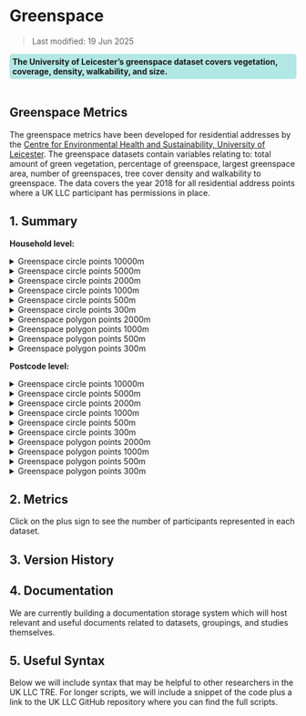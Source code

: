 # Greenspace 


>Last modified: 19 Jun 2025

<div style="background-color: rgba(0, 178, 169, 0.3); padding: 5px; border-radius: 5px;"><strong>The University of Leicester’s greenspace dataset covers vegetation, coverage, density, walkability, and size.</strong></div>  
<br>

## Greenspace Metrics

The greenspace metrics have been developed for residential addresses by the [Centre for Environmental Health and Sustainability, University of Leicester](https://le.ac.uk/cehs/research/longitudinal-linkage-collaboration). The greenspace datasets contain variables relating to: total amount of green vegetation, percentage of greenspace, largest greenspace area, number of greenspaces, tree cover density and walkability to greenspace. The data covers the year 2018 for all residential address points where a UK LLC participant has permissions in place.

## 1. Summary 

**Household level:**

<details>
  <summary> Greenspace circle points 10000m</summary>

This dataset contains greenspace metrics that are available for a 10000m circular buffer around participant addresses.

| **Dataset Descriptor**             | **Dataset-specific Information**                                                                                                                                                           |
|-----------------------------------|---------------------------------------------------------------------------------------------------------------------------------------------------------------------------------------------|
| Name of dataset in TRE            | greenspace_circle_points_10000m_hh                                                                                                                                                             |
| Citation (APA)                    | |
| Download citation                 |                                                                                                 |
| Owner                             | University of Leicester                                                                                                                                                                     |
| Temporal coverage                 | 1990-2020                                                                                                                                                                                  |
| Geographical coverage             | United Kingdom                                                                                                                                                                           |
| Key link                          | https://le.ac.uk/people/sarah-johnson                                                                                               |
| Keywords                          | Greenspace, Environment, Walkability                                                                                                                                                            |
| Participant count                 |                                                                                                                                                                                             |
| Number of variables               |                                                                                                                                                                                             |
| Number of observations            |                                                                                                                                                                                             |
| Latest extract date               |                                                                                                                                                                                             |
| Specific restrictions to data use |                                                                                                                                                                                             |
| Build a data request              |                                                                                                                                                                                             |
| Version                           | 
1                                                                                                                                                                                           | 

**Variables:**
| **Variable Group** | **Variable** | **Description** | **Source** | **Date range of data** |
|--------------------|--------------|------------------|------------|-------------------------|
|                    |              |                  |            |                         |
|                    |              |                  |            |                         |
|                    |              |                  |            |                         |
|                    |              |                  |            |                         |
|                    |              |                  |            |                         |

</details>

<details>
  <summary> Greenspace circle points 5000m</summary>

This dataset contains greenspace metrics that are available for a 5000m circular buffer around participant addresses.

| **Dataset Descriptor**             | **Dataset-specific Information**                                                                                                                                                           |
|-----------------------------------|---------------------------------------------------------------------------------------------------------------------------------------------------------------------------------------------|
| Name of dataset in TRE            | greenspace_circle_points_5000m_hh                                                                                                                                                              |
| Citation (APA)                    | |
| Download citation                 |                                                                                                 |
| Owner                             | University of Leicester                                                                                                                                                                     |
| Temporal coverage                 | 1990-2020                                                                                                                                                                                  |
| Geographical coverage             | United Kingdom                                                                                                                                                                           |
| Key link                          | https://le.ac.uk/people/sarah-johnson                                                                                               |
| Keywords                          | Greenspace, Environment, Walkability                                                                                                                                                            |
| Participant count                 |                                                                                                                                                                                             |
| Number of variables               |                                                                                                                                                                                             |
| Number of observations            |                                                                                                                                                                                             |
| Latest extract date               |                                                                                                                                                                                             |
| Specific restrictions to data use |                                                                                                                                                                                             |
| Build a data request              |                                                                                                                                                                                             |
| Version                           | 
1                                                                                                                                                                                           | 

**Variables:**
| **Variable Group** | **Variable** | **Description** | **Source** | **Date range of data** |
|--------------------|--------------|------------------|------------|-------------------------|
|                    |              |                  |            |                         |
|                    |              |                  |            |                         |
|                    |              |                  |            |                         |
|                    |              |                  |            |                         |
|                    |              |                  |            |                         |

</details>

<details>
  <summary> Greenspace circle points 2000m</summary>

This dataset contains greenspace metrics that are available for a 2000m circular buffer around participant addresses.

| **Dataset Descriptor**             | **Dataset-specific Information**                                                                                                                                                           |
|-----------------------------------|---------------------------------------------------------------------------------------------------------------------------------------------------------------------------------------------|
| Name of dataset in TRE            | greenspace_circle_points_2000m_hh                                                                                                                                                              |
| Citation (APA)                    | |
| Download citation                 |                                                                                                 |
| Owner                             | University of Leicester                                                                                                                                                                     |
| Temporal coverage                 | 1990-2020                                                                                                                                                                                  |
| Geographical coverage             | United Kingdom                                                                                                                                                                           |
| Key link                          | https://le.ac.uk/people/sarah-johnson                                                                                               |
| Keywords                          | Greenspace, Environment, Walkability                                                                                                                                                            |
| Participant count                 |                                                                                                                                                                                             |
| Number of variables               |                                                                                                                                                                                             |
| Number of observations            |                                                                                                                                                                                             |
| Latest extract date               |                                                                                                                                                                                             |
| Specific restrictions to data use |                                                                                                                                                                                             |
| Build a data request              |                                                                                                                                                                                             |
| Version                           | 
1                                                                                                                                                                                           | 

**Variables:**
| **Variable Group** | **Variable** | **Description** | **Source** | **Date range of data** |
|--------------------|--------------|------------------|------------|-------------------------|
|                    |              |                  |            |                         |
|                    |              |                  |            |                         |
|                    |              |                  |            |                         |
|                    |              |                  |            |                         |
|                    |              |                  |            |                         |

</details>

<details>
  <summary> Greenspace circle points 1000m</summary>

This dataset contains greenspace metrics that are available for a 1000m circular buffer around participant addresses.

| **Dataset Descriptor**             | **Dataset-specific Information**                                                                                                                                                           |
|-----------------------------------|---------------------------------------------------------------------------------------------------------------------------------------------------------------------------------------------|
| Name of dataset in TRE            | greenspace_circle_points_1000m_hh                                                                                                                                                              |
| Citation (APA)                    | |
| Download citation                 |                                                                                                 |
| Owner                             | University of Leicester                                                                                                                                                                     |
| Temporal coverage                 | 1990-2020                                                                                                                                                                                  |
| Geographical coverage             | United Kingdom                                                                                                                                                                           |
| Key link                          | https://le.ac.uk/people/sarah-johnson                                                                                               |
| Keywords                          | Greenspace, Environment, Walkability                                                                                                                                                            |
| Participant count                 |                                                                                                                                                                                             |
| Number of variables               |                                                                                                                                                                                             |
| Number of observations            |                                                                                                                                                                                             |
| Latest extract date               |                                                                                                                                                                                             |
| Specific restrictions to data use |                                                                                                                                                                                             |
| Build a data request              |                                                                                                                                                                                             |
| Version                           | 
1                                                                                                                                                                                           | 

**Variables:**
| **Variable Group** | **Variable** | **Description** | **Source** | **Date range of data** |
|--------------------|--------------|------------------|------------|-------------------------|
|                    |              |                  |            |                         |
|                    |              |                  |            |                         |
|                    |              |                  |            |                         |
|                    |              |                  |            |                         |
|                    |              |                  |            |                         |

</details>

<details>
  <summary> Greenspace circle points 500m</summary>

This dataset contains greenspace metrics that are available for a 500m circular buffer around participant addresses.

| **Dataset Descriptor**             | **Dataset-specific Information**                                                                                                                                                           |
|-----------------------------------|---------------------------------------------------------------------------------------------------------------------------------------------------------------------------------------------|
| Name of dataset in TRE            | greenspace_circle_points_500m_hh                                                                                                                                                              |
| Citation (APA)                    | |
| Download citation                 |                                                                                                 |
| Owner                             | University of Leicester                                                                                                                                                                     |
| Temporal coverage                 | 1990-2020                                                                                                                                                                                  |
| Geographical coverage             | United Kingdom                                                                                                                                                                           |
| Key link                          | https://le.ac.uk/people/sarah-johnson                                                                                               |
| Keywords                          | Greenspace, Environment, Walkability                                                                                                                                                            |
| Participant count                 |                                                                                                                                                                                             |
| Number of variables               |                                                                                                                                                                                             |
| Number of observations            |                                                                                                                                                                                             |
| Latest extract date               |                                                                                                                                                                                             |
| Specific restrictions to data use |                                                                                                                                                                                             |
| Build a data request              |                                                                                                                                                                                             |
| Version                           | 
1                                                                                                                                                                                           | 

**Variables:**
| **Variable Group** | **Variable** | **Description** | **Source** | **Date range of data** |
|--------------------|--------------|------------------|------------|-------------------------|
|                    |              |                  |            |                         |
|                    |              |                  |            |                         |
|                    |              |                  |            |                         |
|                    |              |                  |            |                         |
|                    |              |                  |            |                         |

</details>

<details>
  <summary> Greenspace circle points 300m</summary>

This dataset contains greenspace metrics that are available for a 300m circular buffer around participant addresses.

| **Dataset Descriptor**             | **Dataset-specific Information**                                                                                                                                                           |
|-----------------------------------|---------------------------------------------------------------------------------------------------------------------------------------------------------------------------------------------|
| Name of dataset in TRE            | greenspace_circle_points_300m_hh                                                                                                                                                              |
| Citation (APA)                    | |
| Download citation                 |                                                                                                 |
| Owner                             | University of Leicester                                                                                                                                                                     |
| Temporal coverage                 | 1990-2020                                                                                                                                                                                  |
| Geographical coverage             | United Kingdom                                                                                                                                                                           |
| Key link                          | https://le.ac.uk/people/sarah-johnson                                                                                               |
| Keywords                          | Greenspace, Environment, Walkability                                                                                                                                                            |
| Participant count                 |                                                                                                                                                                                             |
| Number of variables               |                                                                                                                                                                                             |
| Number of observations            |                                                                                                                                                                                             |
| Latest extract date               |                                                                                                                                                                                             |
| Specific restrictions to data use |                                                                                                                                                                                             |
| Build a data request              |                                                                                                                                                                                             |
| Version                           | 
1                                                                                                                                                                                           | 

**Variables:**
| **Variable Group** | **Variable** | **Description** | **Source** | **Date range of data** |
|--------------------|--------------|------------------|------------|-------------------------|
|                    |              |                  |            |                         |
|                    |              |                  |            |                         |
|                    |              |                  |            |                         |
|                    |              |                  |            |                         |
|                    |              |                  |            |                         |

</details>

<details>
  <summary> Greenspace polygon points 2000m </summary>

This dataset contains greenspace metrics that are available for a 2000m distance along a road and path network from a specific participant address point.

| **Dataset Descriptor**             | **Dataset-specific Information**                                                                                                                                                           |
|-----------------------------------|---------------------------------------------------------------------------------------------------------------------------------------------------------------------------------------------|
| Name of dataset in TRE            | greespace_polygon_points_2000m_hh                                                                                                                                                               |
| Citation (APA)                    | |
| Download citation                 |                                                                                                 |
| Owner                             | University of Leicester                                                                                                                                                                     |
| Temporal coverage                 | 1990-2020                                                                                                                                                                                  |
| Geographical coverage             | United Kingdom                                                                                                                                                                           |
| Key link                          | https://le.ac.uk/people/sarah-johnson                                                                                               |
| Keywords                          | Greenspace, Environment, Walkability                                                                                                                                                            |
| Participant count                 |                                                                                                                                                                                             |
| Number of variables               |                                                                                                                                                                                             |
| Number of observations            |                                                                                                                                                                                             |
| Latest extract date               |                                                                                                                                                                                             |
| Specific restrictions to data use |                                                                                                                                                                                             |
| Build a data request              |                                                                                                                                                                                             |
| Version                           | 
1                                                                                                                                                                                           | 

**Variables:**
| **Variable Group** | **Variable** | **Description** | **Source** | **Date range of data** |
|--------------------|--------------|------------------|------------|-------------------------|
|                    |              |                  |            |                         |
|                    |              |                  |            |                         |
|                    |              |                  |            |                         |
|                    |              |                  |            |                         |
|                    |              |                  |            |                         |

</details>

<details>
  <summary> Greenspace polygon points 1000m </summary>

This dataset contains greenspace metrics that are available for a 1000m distance along a road and path network from a specific participant address point.

| **Dataset Descriptor**             | **Dataset-specific Information**                                                                                                                                                           |
|-----------------------------------|---------------------------------------------------------------------------------------------------------------------------------------------------------------------------------------------|
| Name of dataset in TRE            | greespace_polygon_points_1000m_hh                                                                                                                                                               |
| Citation (APA)                    | |
| Download citation                 |                                                                                                 |
| Owner                             | University of Leicester                                                                                                                                                                     |
| Temporal coverage                 | 1990-2020                                                                                                                                                                                  |
| Geographical coverage             | United Kingdom                                                                                                                                                                           |
| Key link                          | https://le.ac.uk/people/sarah-johnson                                                                                               |
| Keywords                          | Greenspace, Environment, Walkability                                                                                                                                                            |
| Participant count                 |                                                                                                                                                                                             |
| Number of variables               |                                                                                                                                                                                             |
| Number of observations            |                                                                                                                                                                                             |
| Latest extract date               |                                                                                                                                                                                             |
| Specific restrictions to data use |                                                                                                                                                                                             |
| Build a data request              |                                                                                                                                                                                             |
| Version                           | 
1                                                                                                                                                                                           | 

**Variables:**
| **Variable Group** | **Variable** | **Description** | **Source** | **Date range of data** |
|--------------------|--------------|------------------|------------|-------------------------|
|                    |              |                  |            |                         |
|                    |              |                  |            |                         |
|                    |              |                  |            |                         |
|                    |              |                  |            |                         |
|                    |              |                  |            |                         |

</details>

<details>
  <summary> Greenspace polygon points 500m </summary>

This dataset contains greenspace metrics that are available for a 500m distance along a road and path network from a specific participant address point.

| **Dataset Descriptor**             | **Dataset-specific Information**                                                                                                                                                           |
|-----------------------------------|---------------------------------------------------------------------------------------------------------------------------------------------------------------------------------------------|
| Name of dataset in TRE            | greespace_polygon_points_500m_hh                                                                                                                                                               |
| Citation (APA)                    | |
| Download citation                 |                                                                                                 |
| Owner                             | University of Leicester                                                                                                                                                                     |
| Temporal coverage                 | 1990-2020                                                                                                                                                                                  |
| Geographical coverage             | United Kingdom                                                                                                                                                                           |
| Key link                          | https://le.ac.uk/people/sarah-johnson                                                                                               |
| Keywords                          | Greenspace, Environment, Walkability                                                                                                                                                            |
| Participant count                 |                                                                                                                                                                                             |
| Number of variables               |                                                                                                                                                                                             |
| Number of observations            |                                                                                                                                                                                             |
| Latest extract date               |                                                                                                                                                                                             |
| Specific restrictions to data use |                                                                                                                                                                                             |
| Build a data request              |                                                                                                                                                                                             |
| Version                           | 
1                                                                                                                                                                                           | 

**Variables:**
| **Variable Group** | **Variable** | **Description** | **Source** | **Date range of data** |
|--------------------|--------------|------------------|------------|-------------------------|
|                    |              |                  |            |                         |
|                    |              |                  |            |                         |
|                    |              |                  |            |                         |
|                    |              |                  |            |                         |
|                    |              |                  |            |                         |

</details>

<details>
  <summary> Greenspace polygon points 300m </summary>

This dataset contains greenspace metrics that are available for a 300m distance along a road and path network from a specific participant address point.

| **Dataset Descriptor**             | **Dataset-specific Information**                                                                                                                                                           |
|-----------------------------------|---------------------------------------------------------------------------------------------------------------------------------------------------------------------------------------------|
| Name of dataset in TRE            | greespace_polygon_points_300m_hh                                                                                                                                                               |
| Citation (APA)                    | |
| Download citation                 |                                                                                                 |
| Owner                             | University of Leicester                                                                                                                                                                     |
| Temporal coverage                 | 1990-2020                                                                                                                                                                                  |
| Geographical coverage             | United Kingdom                                                                                                                                                                           |
| Key link                          | https://le.ac.uk/people/sarah-johnson                                                                                               |
| Keywords                          | Greenspace, Environment, Walkability                                                                                                                                                            |
| Participant count                 |                                                                                                                                                                                             |
| Number of variables               |                                                                                                                                                                                             |
| Number of observations            |                                                                                                                                                                                             |
| Latest extract date               |                                                                                                                                                                                             |
| Specific restrictions to data use |                                                                                                                                                                                             |
| Build a data request              |                                                                                                                                                                                             |
| Version                           | 
1                                                                                                                                                                                           | 

**Variables:**
| **Variable Group** | **Variable** | **Description** | **Source** | **Date range of data** |
|--------------------|--------------|------------------|------------|-------------------------|
|                    |              |                  |            |                         |
|                    |              |                  |            |                         |
|                    |              |                  |            |                         |
|                    |              |                  |            |                         |
|                    |              |                  |            |                         |

</details>

**Postcode level:**

<details>
  <summary> Greenspace circle points 10000m</summary>

This dataset contains greenspace metrics that are available for a 10000m circular buffer around participant postcodes.

| **Dataset Descriptor**             | **Dataset-specific Information**                                                                                                                                                           |
|-----------------------------------|---------------------------------------------------------------------------------------------------------------------------------------------------------------------------------------------|
| Name of dataset in TRE            | greenspace_circle_points_10000m_pc                                                                                                                                                             |
| Citation (APA)                    | |
| Download citation                 |                                                                                                 |
| Owner                             | University of Leicester                                                                                                                                                                     |
| Temporal coverage                 | 1990-2020                                                                                                                                                                                  |
| Geographical coverage             | United Kingdom                                                                                                                                                                           |
| Key link                          | https://le.ac.uk/people/sarah-johnson                                                                                               |
| Keywords                          | Greenspace, Environment, Walkability                                                                                                                                                            |
| Participant count                 |                                                                                                                                                                                             |
| Number of variables               |                                                                                                                                                                                             |
| Number of observations            |                                                                                                                                                                                             |
| Latest extract date               |                                                                                                                                                                                             |
| Specific restrictions to data use |                                                                                                                                                                                             |
| Build a data request              |                                                                                                                                                                                             |
| Version                           | 
1                                                                                                                                                                                           | 

**Variables:**
| **Variable Group** | **Variable** | **Description** | **Source** | **Date range of data** |
|--------------------|--------------|------------------|------------|-------------------------|
|                    |              |                  |            |                         |
|                    |              |                  |            |                         |
|                    |              |                  |            |                         |
|                    |              |                  |            |                         |
|                    |              |                  |            |                         |

</details>

<details>
  <summary> Greenspace circle points 5000m</summary>

This dataset contains greenspace metrics that are available for a 5000m circular buffer around participant postcodes.

| **Dataset Descriptor**             | **Dataset-specific Information**                                                                                                                                                           |
|-----------------------------------|---------------------------------------------------------------------------------------------------------------------------------------------------------------------------------------------|
| Name of dataset in TRE            | greenspace_circle_points_5000m_pc                                                                                                                                                              |
| Citation (APA)                    | |
| Download citation                 |                                                                                                 |
| Owner                             | University of Leicester                                                                                                                                                                     |
| Temporal coverage                 | 1990-2020                                                                                                                                                                                  |
| Geographical coverage             | United Kingdom                                                                                                                                                                           |
| Key link                          | https://le.ac.uk/people/sarah-johnson                                                                                               |
| Keywords                          | Greenspace, Environment, Walkability                                                                                                                                                            |
| Participant count                 |                                                                                                                                                                                             |
| Number of variables               |                                                                                                                                                                                             |
| Number of observations            |                                                                                                                                                                                             |
| Latest extract date               |                                                                                                                                                                                             |
| Specific restrictions to data use |                                                                                                                                                                                             |
| Build a data request              |                                                                                                                                                                                             |
| Version                           | 
1                                                                                                                                                                                           | 

**Variables:**
| **Variable Group** | **Variable** | **Description** | **Source** | **Date range of data** |
|--------------------|--------------|------------------|------------|-------------------------|
|                    |              |                  |            |                         |
|                    |              |                  |            |                         |
|                    |              |                  |            |                         |
|                    |              |                  |            |                         |
|                    |              |                  |            |                         |

</details>

<details>
  <summary> Greenspace circle points 2000m</summary>

This dataset contains greenspace metrics that are available for a 2000m circular buffer around participant postcodes.

| **Dataset Descriptor**             | **Dataset-specific Information**                                                                                                                                                           |
|-----------------------------------|---------------------------------------------------------------------------------------------------------------------------------------------------------------------------------------------|
| Name of dataset in TRE            | greenspace_circle_points_2000m_pc                                                                                                                                                              |
| Citation (APA)                    | |
| Download citation                 |                                                                                                 |
| Owner                             | University of Leicester                                                                                                                                                                     |
| Temporal coverage                 | 1990-2020                                                                                                                                                                                  |
| Geographical coverage             | United Kingdom                                                                                                                                                                           |
| Key link                          | https://le.ac.uk/people/sarah-johnson                                                                                               |
| Keywords                          | Greenspace, Environment, Walkability                                                                                                                                                            |
| Participant count                 |                                                                                                                                                                                             |
| Number of variables               |                                                                                                                                                                                             |
| Number of observations            |                                                                                                                                                                                             |
| Latest extract date               |                                                                                                                                                                                             |
| Specific restrictions to data use |                                                                                                                                                                                             |
| Build a data request              |                                                                                                                                                                                             |
| Version                           | 
1                                                                                                                                                                                           | 

**Variables:**
| **Variable Group** | **Variable** | **Description** | **Source** | **Date range of data** |
|--------------------|--------------|------------------|------------|-------------------------|
|                    |              |                  |            |                         |
|                    |              |                  |            |                         |
|                    |              |                  |            |                         |
|                    |              |                  |            |                         |
|                    |              |                  |            |                         |

</details>

<details>
  <summary> Greenspace circle points 1000m</summary>

This dataset contains greenspace metrics that are available for a 1000m circular buffer around participant postcodes.

| **Dataset Descriptor**             | **Dataset-specific Information**                                                                                                                                                           |
|-----------------------------------|---------------------------------------------------------------------------------------------------------------------------------------------------------------------------------------------|
| Name of dataset in TRE            | greenspace_circle_points_1000m_pc                                                                                                                                                              |
| Citation (APA)                    | |
| Download citation                 |                                                                                                 |
| Owner                             | University of Leicester                                                                                                                                                                     |
| Temporal coverage                 | 1990-2020                                                                                                                                                                                  |
| Geographical coverage             | United Kingdom                                                                                                                                                                           |
| Key link                          | https://le.ac.uk/people/sarah-johnson                                                                                               |
| Keywords                          | Greenspace, Environment, Walkability                                                                                                                                                            |
| Participant count                 |                                                                                                                                                                                             |
| Number of variables               |                                                                                                                                                                                             |
| Number of observations            |                                                                                                                                                                                             |
| Latest extract date               |                                                                                                                                                                                             |
| Specific restrictions to data use |                                                                                                                                                                                             |
| Build a data request              |                                                                                                                                                                                             |
| Version                           | 
1                                                                                                                                                                                           | 

**Variables:**
| **Variable Group** | **Variable** | **Description** | **Source** | **Date range of data** |
|--------------------|--------------|------------------|------------|-------------------------|
|                    |              |                  |            |                         |
|                    |              |                  |            |                         |
|                    |              |                  |            |                         |
|                    |              |                  |            |                         |
|                    |              |                  |            |                         |

</details>

<details>
  <summary> Greenspace circle points 500m</summary>

This dataset contains greenspace metrics that are available for a 500m circular buffer around participant postcodes.

| **Dataset Descriptor**             | **Dataset-specific Information**                                                                                                                                                           |
|-----------------------------------|---------------------------------------------------------------------------------------------------------------------------------------------------------------------------------------------|
| Name of dataset in TRE            | greenspace_circle_points_500m_pc                                                                                                                                                              |
| Citation (APA)                    | |
| Download citation                 |                                                                                                 |
| Owner                             | University of Leicester                                                                                                                                                                     |
| Temporal coverage                 | 1990-2020                                                                                                                                                                                  |
| Geographical coverage             | United Kingdom                                                                                                                                                                           |
| Key link                          | https://le.ac.uk/people/sarah-johnson                                                                                               |
| Keywords                          | Greenspace, Environment, Walkability                                                                                                                                                            |
| Participant count                 |                                                                                                                                                                                             |
| Number of variables               |                                                                                                                                                                                             |
| Number of observations            |                                                                                                                                                                                             |
| Latest extract date               |                                                                                                                                                                                             |
| Specific restrictions to data use |                                                                                                                                                                                             |
| Build a data request              |                                                                                                                                                                                             |
| Version                           | 
1                                                                                                                                                                                           | 

**Variables:**
| **Variable Group** | **Variable** | **Description** | **Source** | **Date range of data** |
|--------------------|--------------|------------------|------------|-------------------------|
|                    |              |                  |            |                         |
|                    |              |                  |            |                         |
|                    |              |                  |            |                         |
|                    |              |                  |            |                         |
|                    |              |                  |            |                         |

</details>

<details>
  <summary> Greenspace circle points 300m</summary>

This dataset contains greenspace metrics that are available for a 300m circular buffer around participant postcodes.

| **Dataset Descriptor**             | **Dataset-specific Information**                                                                                                                                                           |
|-----------------------------------|---------------------------------------------------------------------------------------------------------------------------------------------------------------------------------------------|
| Name of dataset in TRE            | greenspace_circle_points_300m_pc                                                                                                                                                              |
| Citation (APA)                    | |
| Download citation                 |                                                                                                 |
| Owner                             | University of Leicester                                                                                                                                                                     |
| Temporal coverage                 | 1990-2020                                                                                                                                                                                  |
| Geographical coverage             | United Kingdom                                                                                                                                                                           |
| Key link                          | https://le.ac.uk/people/sarah-johnson                                                                                               |
| Keywords                          | Greenspace, Environment, Walkability                                                                                                                                                            |
| Participant count                 |                                                                                                                                                                                             |
| Number of variables               |                                                                                                                                                                                             |
| Number of observations            |                                                                                                                                                                                             |
| Latest extract date               |                                                                                                                                                                                             |
| Specific restrictions to data use |                                                                                                                                                                                             |
| Build a data request              |                                                                                                                                                                                             |
| Version                           | 
1                                                                                                                                                                                           | 

**Variables:**
| **Variable Group** | **Variable** | **Description** | **Source** | **Date range of data** |
|--------------------|--------------|------------------|------------|-------------------------|
|                    |              |                  |            |                         |
|                    |              |                  |            |                         |
|                    |              |                  |            |                         |
|                    |              |                  |            |                         |
|                    |              |                  |            |                         |

</details>

<details>
  <summary> Greenspace polygon points 2000m </summary>

This dataset contains greenspace metrics that are available for a 2000m distance along a road and path network from a specific participant postcodes.

| **Dataset Descriptor**             | **Dataset-specific Information**                                                                                                                                                           |
|-----------------------------------|---------------------------------------------------------------------------------------------------------------------------------------------------------------------------------------------|
| Name of dataset in TRE            | greespace_polygon_points_2000m_pc                                                                                                                                                               |
| Citation (APA)                    | |
| Download citation                 |                                                                                                 |
| Owner                             | University of Leicester                                                                                                                                                                     |
| Temporal coverage                 | 1990-2020                                                                                                                                                                                  |
| Geographical coverage             | United Kingdom                                                                                                                                                                           |
| Key link                          | https://le.ac.uk/people/sarah-johnson                                                                                               |
| Keywords                          | Greenspace, Environment, Walkability                                                                                                                                                            |
| Participant count                 |                                                                                                                                                                                             |
| Number of variables               |                                                                                                                                                                                             |
| Number of observations            |                                                                                                                                                                                             |
| Latest extract date               |                                                                                                                                                                                             |
| Specific restrictions to data use |                                                                                                                                                                                             |
| Build a data request              |                                                                                                                                                                                             |
| Version                           | 
1                                                                                                                                                                                           | 

**Variables:**
| **Variable Group** | **Variable** | **Description** | **Source** | **Date range of data** |
|--------------------|--------------|------------------|------------|-------------------------|
|                    |              |                  |            |                         |
|                    |              |                  |            |                         |
|                    |              |                  |            |                         |
|                    |              |                  |            |                         |
|                    |              |                  |            |                         |

</details>

<details>
  <summary> Greenspace polygon points 1000m </summary>

This dataset contains greenspace metrics that are available for a 1000m distance along a road and path network from a specific participant postcodes.

| **Dataset Descriptor**             | **Dataset-specific Information**                                                                                                                                                           |
|-----------------------------------|---------------------------------------------------------------------------------------------------------------------------------------------------------------------------------------------|
| Name of dataset in TRE            | greespace_polygon_points_1000m_pc                                                                                                                                                               |
| Citation (APA)                    | |
| Download citation                 |                                                                                                 |
| Owner                             | University of Leicester                                                                                                                                                                     |
| Temporal coverage                 | 1990-2020                                                                                                                                                                                  |
| Geographical coverage             | United Kingdom                                                                                                                                                                           |
| Key link                          | https://le.ac.uk/people/sarah-johnson                                                                                               |
| Keywords                          | Greenspace, Environment, Walkability                                                                                                                                                            |
| Participant count                 |                                                                                                                                                                                             |
| Number of variables               |                                                                                                                                                                                             |
| Number of observations            |                                                                                                                                                                                             |
| Latest extract date               |                                                                                                                                                                                             |
| Specific restrictions to data use |                                                                                                                                                                                             |
| Build a data request              |                                                                                                                                                                                             |
| Version                           | 
1                                                                                                                                                                                           | 

**Variables:**
| **Variable Group** | **Variable** | **Description** | **Source** | **Date range of data** |
|--------------------|--------------|------------------|------------|-------------------------|
|                    |              |                  |            |                         |
|                    |              |                  |            |                         |
|                    |              |                  |            |                         |
|                    |              |                  |            |                         |
|                    |              |                  |            |                         |

</details>

<details>
  <summary> Greenspace polygon points 500m </summary>

This dataset contains greenspace metrics that are available for a 500m distance along a road and path network from a specific participant postcodes.

| **Dataset Descriptor**             | **Dataset-specific Information**                                                                                                                                                           |
|-----------------------------------|---------------------------------------------------------------------------------------------------------------------------------------------------------------------------------------------|
| Name of dataset in TRE            | greespace_polygon_points_500m_pc                                                                                                                                                               |
| Citation (APA)                    | |
| Download citation                 |                                                                                                 |
| Owner                             | University of Leicester                                                                                                                                                                     |
| Temporal coverage                 | 1990-2020                                                                                                                                                                                  |
| Geographical coverage             | United Kingdom                                                                                                                                                                           |
| Key link                          | https://le.ac.uk/people/sarah-johnson                                                                                               |
| Keywords                          | Greenspace, Environment, Walkability                                                                                                                                                            |
| Participant count                 |                                                                                                                                                                                             |
| Number of variables               |                                                                                                                                                                                             |
| Number of observations            |                                                                                                                                                                                             |
| Latest extract date               |                                                                                                                                                                                             |
| Specific restrictions to data use |                                                                                                                                                                                             |
| Build a data request              |                                                                                                                                                                                             |
| Version                           | 
1                                                                                                                                                                                           | 

**Variables:**
| **Variable Group** | **Variable** | **Description** | **Source** | **Date range of data** |
|--------------------|--------------|------------------|------------|-------------------------|
|                    |              |                  |            |                         |
|                    |              |                  |            |                         |
|                    |              |                  |            |                         |
|                    |              |                  |            |                         |
|                    |              |                  |            |                         |

</details>

<details>
  <summary> Greenspace polygon points 300m </summary>

This dataset contains greenspace metrics that are available for a 300m distance along a road and path network from a specific participant postcodes.

| **Dataset Descriptor**             | **Dataset-specific Information**                                                                                                                                                           |
|-----------------------------------|---------------------------------------------------------------------------------------------------------------------------------------------------------------------------------------------|
| Name of dataset in TRE            | greespace_polygon_points_300m_pc                                                                                                                                                               |
| Citation (APA)                    | |
| Download citation                 |                                                                                                 |
| Owner                             | University of Leicester                                                                                                                                                                     |
| Temporal coverage                 | 1990-2020                                                                                                                                                                                  |
| Geographical coverage             | United Kingdom                                                                                                                                                                           |
| Key link                          | https://le.ac.uk/people/sarah-johnson                                                                                               |
| Keywords                          | Greenspace, Environment, Walkability                                                                                                                                                            |
| Participant count                 |                                                                                                                                                                                             |
| Number of variables               |                                                                                                                                                                                             |
| Number of observations            |                                                                                                                                                                                             |
| Latest extract date               |                                                                                                                                                                                             |
| Specific restrictions to data use |                                                                                                                                                                                             |
| Build a data request              |                                                                                                                                                                                             |
| Version                           | 
1                                                                                                                                                                                           | 

**Variables:**
| **Variable Group** | **Variable** | **Description** | **Source** | **Date range of data** |
|--------------------|--------------|------------------|------------|-------------------------|
|                    |              |                  |            |                         |
|                    |              |                  |            |                         |
|                    |              |                  |            |                         |
|                    |              |                  |            |                         |
|                    |              |                  |            |                         |

</details>

## 2. Metrics 

Click on the plus sign to see the number of participants represented in each dataset. 

## 3. Version History  

## 4. Documentation 

We are currently building a documentation storage system which will host relevant and useful documents related to datasets, groupings, and studies themselves. 

## 5. Useful Syntax 

Below we will include syntax that may be helpful to other researchers in the UK LLC TRE. For longer scripts, we will include a snippet of the code plus a link to the UK LLC GitHub repository where you can find the full scripts. 

 